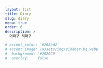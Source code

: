 ```yaml
---
layout: list
title: Diary
slug: diary
menu: true
order: 6
description: >
  어쩌구 저쩌구

# accent_color: '#268bd2'
# accent_image: /assets/img/sidebar-bg.webp
#  background: '#202020'
#  overlay:    false
---
```


